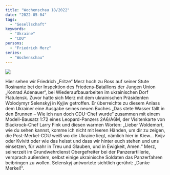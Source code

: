```yaml
---
title: "Wochenschau 18/2022"
date: "2022-05-04"
tags:
  - "Gesellschaft"
keywords:
  - "Ukraine"
  - "CDU"
persons:
  - "Friedrich Merz"
series:
  - "Wochenschau"
---
```


[![](/images/wochenschau-2022-18.jpg)](https://couchblog.de/wp-content/uploads/2022/05/wochenschau-2022-18.jpg)

Hier sehen wir Friedrich „Fritze“ Merz hoch zu Ross auf seiner Stute Rosinante bei der Inspektion des Friedens-Batallions der Jungen Union „Konrad Adenauer“, bei Wiederaufbauarbeiten im ukrainischen Dorf Flatulensk. Zuvor hatte sich Merz mit dem ukrainischen Präsidenten Wolodymyr Selenskyj in Kyjiw getroffen. Er überreichte zu diesem Anlass dem Ukrainer eine Ausgabe seines neuen Buches „Das stete Wasser fällt in den Brunnen – Wie ich nun doch CDU-Chef wurde“ zusammen mit einem Modell-Bausatz 1:72 eines Leopard-Panzers 2A6/A6M, der Visitenkarte von Blackrock-Chef Larry Fink und diesen warmen Worten: „Lieber Woldemort, wie du sehen kannst, komme ich nicht mit leeren Händen, um dir zu zeigen, die Post-Merkel-CDU weiß wo die Ukraine liegt, nämlich hier in Kiew… Kvijv oder Kvivitt oder wie das heisst und dass wir hinter euch stehen und uns einsetzen, für wahr in Treu und Glauben, und in Ewigkeit, Amen.“ Merz, seinerzeit im Grundwehrdienst Obergefreiter bei der Panzerartillerie, versprach außerdem, selbst einige ukrainische Soldaten das Panzerfahren beibringen zu wollen. Selenskyj antwortete sichtlich gerührt: „Danke Merkel!“.
